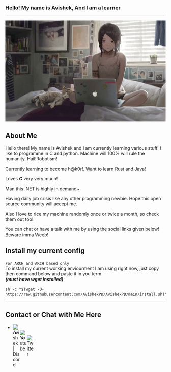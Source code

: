 ### Hello! My name is Avishek, And I am a learner
---
<p align="centre">
	<img 
		width=600"
		alt="menow"
	 src="./picture.jpg">
</p>


## About Me
<p align="left">
Hello there! My name is Avishek and I am currently learning various stuff. I like to programme in C and python. Machine will 100% will rule the humanity. Hail!Robotism! <br>

Currently learning to become h@k0r!. Want to learn Rust and Java!<br>

Loves <b><i>C</i></b> very very much!

Man this .NET is highly in demand~<br>

Having daily job crisis like any other programming newbie. Hope this open source community will accept me.<br>

Also I love to rice my machine randomly once or twice a month, so check them out too!<br>

You can chat or have a talk with me by using the social links given below! Beware imma Weeb! <br>

## Install my current config

`For ARCH and ARCH based only` <br>
To install my current working enviourment I am using right now, just copy then command below and paste it in you term<br>
<b><i>(must have wget installed)</i></b>.

```shell
sh -c "$(wget -O- https://raw.githubusercontent.com/AvishekPD/AvishekPD/main/install.sh)"
```
</p>

---
## Contact or Chat with Me Here 
- [<img align="left" alt="Avishek | Discord" width="22px" src="https://cdn.jsdelivr.net/npm/simple-icons@3.4.1/icons/discord.svg" />][Discord]
- [<img align="left" alt="Youtube" width="22px" src="https://cdn.jsdelivr.net/npm/simple-icons@3.4.1/icons/youtube.svg" />][Youtube]
- [<img align="left" alt="Twitter" width="22px" src="https://cdn.jsdelivr.net/npm/simple-icons@3.4.1/icons/twitter.svg" />][Twitter]

[Discord]: https://discordapp.com/channels/@me/681910716789293083 
[Youtube]: https://www.youtube.com/channel/UCkVhowlProN9ayzEMaBEKPQ
[Twitter]: https://twitter.com/KiriyamaOsu
